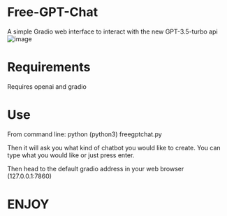 # Free-GPT-Chat
A simple Gradio web interface to interact with the new GPT-3.5-turbo api
![image](https://user-images.githubusercontent.com/64171756/222860933-e5f6f6eb-56e4-4c8e-8b81-d3800067252d.png)

# Requirements
Requires openai and gradio

# Use
From command line: python (python3) freegptchat.py

Then it will ask you what kind of chatbot you would like to create. You can type what you would like or just press enter.

Then head to the default gradio address in your web browser (127.0.0.1:7860)

# ENJOY

